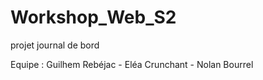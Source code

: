 # Workshop_Web_S2
projet journal de bord

Equipe : Guilhem Rebéjac - Eléa Crunchant - Nolan Bourrel
